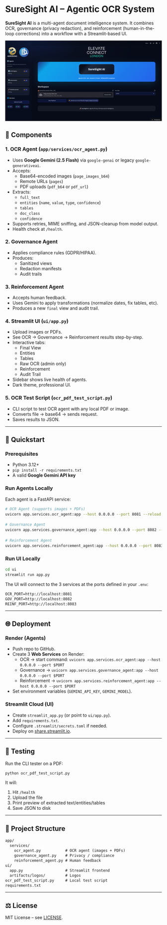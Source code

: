 # SureSight AI – Agentic OCR System

**SureSight AI** is a multi-agent document intelligence system. It combines OCR, governance (privacy redaction), and reinforcement (human-in-the-loop corrections) into a workflow with a Streamlit-based UI.



![ECL Logo](ui/artifacts/logos/Screenshot_20250916_191832.png)


## 🧩 Components

### 1. OCR Agent (`app/services/ocr_agent.py`)
- Uses **Google Gemini (2.5 Flash)** via `google-genai` or legacy `google-generativeai`.
- Accepts:
  - Base64-encoded images (`page_images_b64`)
  - Remote URLs (`pages`)
  - PDF uploads (`pdf_b64` or `pdf_url`)
- Extracts:
  - `full_text`
  - `entities` (`name`, `value`, `type`, `confidence`)
  - `tables`
  - `doc_class`
  - `confidence`
- Supports retries, MIME sniffing, and JSON-cleanup from model output.
- Health check at `/health`.

### 2. Governance Agent
- Applies compliance rules (GDPR/HIPAA).
- Produces:
  - Sanitized views
  - Redaction manifests
  - Audit trails

### 3. Reinforcement Agent
- Accepts human feedback.
- Uses Gemini to apply transformations (normalize dates, fix tables, etc).
- Produces a new `final` view and audit trail.

### 4. Streamlit UI (`ui/app.py`)
- Upload images or PDFs.
- See OCR → Governance → Reinforcement results step-by-step.
- Interactive tabs:
  - Final View
  - Entities
  - Tables
  - Raw OCR (admin only)
  - Reinforcement
  - Audit Trail
- Sidebar shows live health of agents.
- Dark theme, professional UI.

### 5. OCR Test Script (`ocr_pdf_test_script.py`)
- CLI script to test OCR agent with any local PDF or image.
- Converts file → base64 → sends request.
- Saves results to JSON.

---

## 🚀 Quickstart

### Prerequisites
- Python 3.12+
- `pip install -r requirements.txt`
- A valid **Google Gemini API key**

### Run Agents Locally
Each agent is a FastAPI service:

```bash
# OCR Agent (supports images + PDFs)
uvicorn app.services.ocr_agent:app --host 0.0.0.0 --port 8081 --reload

# Governance Agent
uvicorn app.services.governance_agent:app --host 0.0.0.0 --port 8082 --reload

# Reinforcement Agent
uvicorn app.services.reinforcement_agent:app --host 0.0.0.0 --port 8083 --reload
```

### Run UI Locally
```bash
cd ui
streamlit run app.py
```

The UI will connect to the 3 services at the ports defined in your `.env`:

```env
OCR_PORT=http://localhost:8081
GOV_PORT=http://localhost:8082
REINF_PORT=http://localhost:8083
```

---

## 🌐 Deployment

### Render (Agents)
- Push repo to GitHub.
- Create 3 **Web Services** on Render:
  - OCR → start command: `uvicorn app.services.ocr_agent:app --host 0.0.0.0 --port $PORT`
  - Governance → `uvicorn app.services.governance_agent:app --host 0.0.0.0 --port $PORT`
  - Reinforcement → `uvicorn app.services.reinforcement_agent:app --host 0.0.0.0 --port $PORT`
- Set environment variables (`GEMINI_API_KEY`, `GEMINI_MODEL`).

### Streamlit Cloud (UI)
- Create `streamlit_app.py` (or point to `ui/app.py`).
- Add `requirements.txt`.
- Configure `.streamlit/secrets.toml` if needed.
- Deploy on [share.streamlit.io](https://share.streamlit.io).

---

## 🧪 Testing

Run the CLI tester on a PDF:

```bash
python ocr_pdf_test_script.py
```

It will:
1. Hit `/health`
2. Upload the file
3. Print preview of extracted text/entities/tables
4. Save JSON to disk

---

## 📂 Project Structure

```
app/
  services/
    ocr_agent.py           # OCR agent (images + PDFs)
    governance_agent.py    # Privacy / compliance
    reinforcement_agent.py # Human feedback
ui/
  app.py                   # Streamlit frontend
  artifacts/logos/         # Logos
ocr_pdf_test_script.py     # Local test script
requirements.txt
```

---

## ⚖️ License
MIT License – see [LICENSE](LICENSE).
